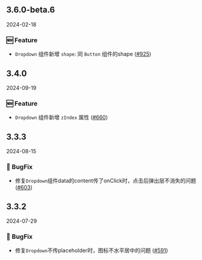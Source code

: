 ## 3.6.0-beta.6
2024-02-18

### 🆕 Feature

- `Dropdown` 组件新增 `shape`: 同 `Button` 组件的shape ([#925](https://github.com/sheinsight/shineout-next/pull/925))


## 3.4.0
2024-09-19

### 🆕 Feature

- `Dropdown` 组件新增 `zIndex` 属性 ([#660](https://github.com/sheinsight/shineout-next/pull/660))

## 3.3.3
2024-08-15

### 🐞 BugFix

- 修复`Dropdown`组件data的content传了onClick时，点击后弹出层不消失的问题 ([#603](https://github.com/sheinsight/shineout-next/pull/603))


## 3.3.2
2024-07-29

### 🐞 BugFix

- 修复`Dropdown`不传placeholder时，图标不水平居中的问题 ([#591](https://github.com/sheinsight/shineout-next/pull/591))

